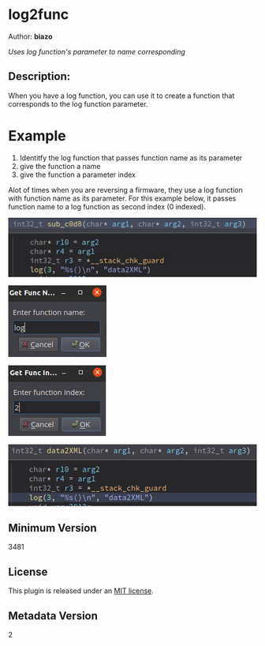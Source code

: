 # log2func
Author: **biazo**

_Uses log function's parameter to name corresponding_

## Description:

When you have a log function, you can use it to create a function that corresponds to the log function parameter.

# Example

1. Identitfy the log function that passes function name as its parameter
2. give the function a name
3. give the function a parameter index

Alot of times when you are reversing a firmware, they use a log function with function name as its parameter.
For this example below, it passes function name to a log function as second index (0 indexed).

![](images/2022-06-03-20-12-02.png)

![](images/2022-06-03-20-17-09.png)

![](images/2022-06-03-20-18-18.png)

![](images/2022-06-03-20-21-24.png)

## Minimum Version

3481

## License

This plugin is released under an [MIT license](./LICENSE).

## Metadata Version

2